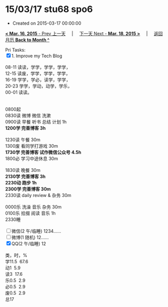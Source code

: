 # 15/03/17 stu68 spo6

- Created on 2015-03-17 00:00:00

[**< Mar. 16, 2015** - Prev 上一天](_archived/lifelogs/2015/03/d16.md) &nbsp; &nbsp; | &nbsp; &nbsp; [下一天 Next - **Mar. 18, 2015 >**](_archived/lifelogs/2015/03/d18.md) &nbsp; &nbsp; |  &nbsp; &nbsp; [返回月历 **Back to Month ^**](_archived/lifelogs/2015/03/index.md)
<br/><div>Pri Tasks:<br/><input type="checkbox" checked="true" />1. Improve my Tech Blog</div><div><div><br/></div>08-11 读读，学学，学学，学学，<br/>12-15 读废，学学，学学，学学，<br/>16-19 学学，学必，读学，学学，<br/>20-23 学学，学动，动学，学乐，</div><div>00-01 读读。<br/> <div><br/></div>0800起<br/>0830读 微博 微信 洗漱 </div><div>0900读 早餐 听书 总结 计划 1h</div><div><b>1200学 完善博客 3h</b><div><br/></div>1230读 午餐 30m</div><div>1300废 看同学打游戏 30m<br/><b>1730学 完善博客 </b><b>试</b><b>作微信公众号 4.5h</b></div><div><div>1800必 学习中途休息 30m</div><div><br/></div>1830读 晚餐 30m<br/><b>2130学 完善博客 3h</b></div><div><div><b>2230动 跑步 1h</b></div><div><b>2300学 完善博客 30m</b></div><div>2330读 daily review & 杂务 30m</div><div><br/></div>0000乐 洗澡 音乐 杂务 30m<br/>0100乐 拾掇 阅读 音乐 1h<br/></div><div>2330睡</div><div><br/><input type="checkbox" />微信(2 午/临睡) 1234……<br/><input type="checkbox" />微博(1 随机) 12……<br/><input type="checkbox" checked="true" />QQ(2 午/临睡) 12<br/><div><br/></div>类，时，%<br/>学11.5  67.6<br/>动1  5.9<br/>读3  17.6<br/>乐0.5  2.9<br/>必0.5  2.9<br/>废0.5  2.9<br/>总17</div>
